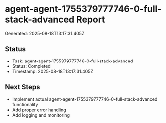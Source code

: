 # agent-agent-1755379777746-0-full-stack-advanced Report

Generated: 2025-08-18T13:17:31.405Z

## Status
- Task: agent-agent-1755379777746-0-full-stack-advanced
- Status: Completed
- Timestamp: 2025-08-18T13:17:31.405Z

## Next Steps
- Implement actual agent-agent-1755379777746-0-full-stack-advanced functionality
- Add proper error handling
- Add logging and monitoring
